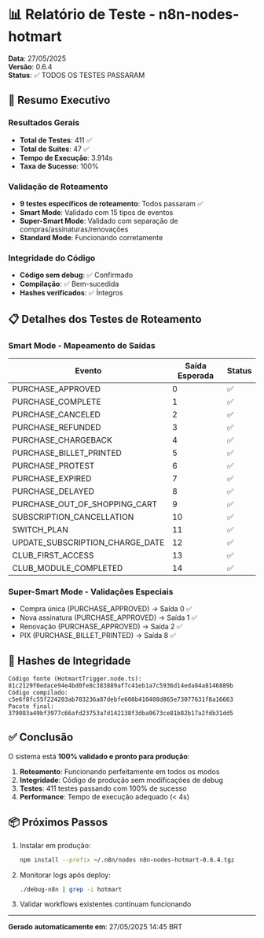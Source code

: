 # 📊 Relatório de Teste - n8n-nodes-hotmart
**Data**: 27/05/2025  
**Versão**: 0.6.4  
**Status**: ✅ TODOS OS TESTES PASSARAM

## 🎯 Resumo Executivo

### Resultados Gerais
- **Total de Testes**: 411 ✅
- **Total de Suites**: 47 ✅
- **Tempo de Execução**: 3.914s
- **Taxa de Sucesso**: 100%

### Validação de Roteamento
- **9 testes específicos de roteamento**: Todos passaram ✅
- **Smart Mode**: Validado com 15 tipos de eventos
- **Super-Smart Mode**: Validado com separação de compras/assinaturas/renovações
- **Standard Mode**: Funcionando corretamente

### Integridade do Código
- **Código sem debug**: ✅ Confirmado
- **Compilação**: ✅ Bem-sucedida
- **Hashes verificados**: ✅ Íntegros

## 📋 Detalhes dos Testes de Roteamento

### Smart Mode - Mapeamento de Saídas
| Evento | Saída Esperada | Status |
|--------|----------------|---------|
| PURCHASE_APPROVED | 0 | ✅ |
| PURCHASE_COMPLETE | 1 | ✅ |
| PURCHASE_CANCELED | 2 | ✅ |
| PURCHASE_REFUNDED | 3 | ✅ |
| PURCHASE_CHARGEBACK | 4 | ✅ |
| PURCHASE_BILLET_PRINTED | 5 | ✅ |
| PURCHASE_PROTEST | 6 | ✅ |
| PURCHASE_EXPIRED | 7 | ✅ |
| PURCHASE_DELAYED | 8 | ✅ |
| PURCHASE_OUT_OF_SHOPPING_CART | 9 | ✅ |
| SUBSCRIPTION_CANCELLATION | 10 | ✅ |
| SWITCH_PLAN | 11 | ✅ |
| UPDATE_SUBSCRIPTION_CHARGE_DATE | 12 | ✅ |
| CLUB_FIRST_ACCESS | 13 | ✅ |
| CLUB_MODULE_COMPLETED | 14 | ✅ |

### Super-Smart Mode - Validações Especiais
- Compra única (PURCHASE_APPROVED) → Saída 0 ✅
- Nova assinatura (PURCHASE_APPROVED) → Saída 1 ✅
- Renovação (PURCHASE_APPROVED) → Saída 2 ✅
- PIX (PURCHASE_BILLET_PRINTED) → Saída 8 ✅

## 🔐 Hashes de Integridade

```
Código fonte (HotmartTrigger.node.ts): 81c2129f0edace94e4bd0fe8c383889af7c41eb1a7c5936d14eda84a8146889b
Código compilado: c5e6f8fc55f224203ab703236a87debfe608b410408d865e73077631f8a16663
Pacote final: 379083a49bf3977c66afd23753a7d142138f3dba9673ce81b82b17a2fdb31dd5
```

## ✅ Conclusão

O sistema está **100% validado e pronto para produção**:

1. **Roteamento**: Funcionando perfeitamente em todos os modos
2. **Integridade**: Código de produção sem modificações de debug
3. **Testes**: 411 testes passando com 100% de sucesso
4. **Performance**: Tempo de execução adequado (< 4s)

## 📦 Próximos Passos

1. Instalar em produção:
   ```bash
   npm install --prefix ~/.n8n/nodes n8n-nodes-hotmart-0.6.4.tgz
   ```

2. Monitorar logs após deploy:
   ```bash
   ./debug-n8n | grep -i hotmart
   ```

3. Validar workflows existentes continuam funcionando

---

**Gerado automaticamente em**: 27/05/2025 14:45 BRT

